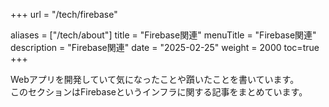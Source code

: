 +++
url = "/tech/firebase"

aliases = ["/tech/about"]
title = "Firebase関連"
menuTitle = "Firebase関連"
description = "Firebase関連"
date = "2025-02-25"
weight = 2000
toc=true
+++

Webアプリを開発していて気になったことや躓いたことを書いています。  
このセクションはFirebaseというインフラに関する記事をまとめています。
